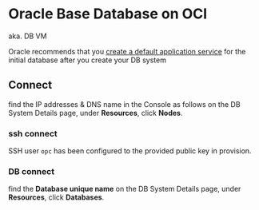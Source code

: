 # Oracle Base Database on OCI
aka. DB VM

Oracle recommends that you [create a default application service](https://docs.oracle.com/en-us/iaas/base-database/doc/overview-connecting-db-system.html#DBSCB-GUID-D6BC986C-1D99-4320-A56B-0201EEF29E3F) for the initial database after you create your DB system


## Connect 
find the IP addresses & DNS name in the Console as follows on the DB System Details page, under **Resources**, click **Nodes**.

### ssh connect
SSH user `opc` has been configured to the provided public key in provision.

### DB connect
find the **Database unique name** on the DB System Details page, under **Resources**, click **Databases**.






    
